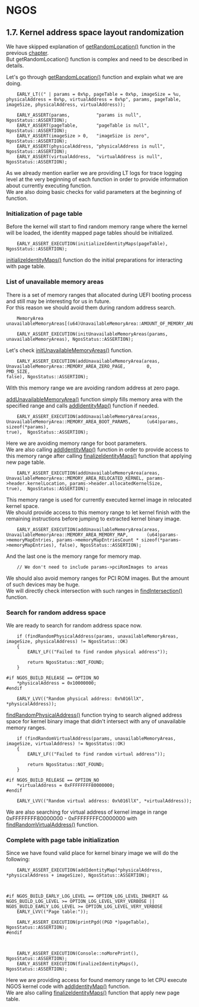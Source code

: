 NGOS
====

1.7. Kernel address space layout randomization
----------------------------------------------

We have skipped explanation of [getRandomLocation()](https://github.com/Gris87/ngos/blob/master/src/os/configure/src/bits64/b_early/main/randomization.cpp#L593) function in the previous [chapter](../6.%20Kernel%20decompression/README.md).<br/>
But getRandomLocation() function is complex and need to be described in details.

Let's go through [getRandomLocation()](https://github.com/Gris87/ngos/blob/master/src/os/configure/src/bits64/b_early/main/randomization.cpp#L593) function and explain what we are doing.

```
    EARLY_LT((" | params = 0x%p, pageTable = 0x%p, imageSize = %u, physicalAddress = 0x%p, virtualAddress = 0x%p", params, pageTable, imageSize, physicalAddress, virtualAddress));

    EARLY_ASSERT(params,          "params is null",          NgosStatus::ASSERTION);
    EARLY_ASSERT(pageTable,       "pageTable is null",       NgosStatus::ASSERTION);
    EARLY_ASSERT(imageSize > 0,   "imageSize is zero",       NgosStatus::ASSERTION);
    EARLY_ASSERT(physicalAddress, "physicalAddress is null", NgosStatus::ASSERTION);
    EARLY_ASSERT(virtualAddress,  "virtualAddress is null",  NgosStatus::ASSERTION);
```

As we already mention earlier we are providing LT logs for trace logging level at the very beginning of each function in order to provide information about currently executing function.<br/>
We are also doing basic checks for valid parameters at the beginning of function.

### Initialization of page table

Before the kernel will start to find random memory range where the kernel will be loaded, the identity mapped page tables should be initialized.

```
    EARLY_ASSERT_EXECUTION(initializeIdentityMaps(pageTable), NgosStatus::ASSERTION);
```

[initializeIdentityMaps()](https://github.com/Gris87/ngos/blob/master/src/os/configure/src/bits64/b_early/other/pagetable/pagetable.cpp#L117) function do the initial preparations for interacting with page table.

### List of unavailable memory areas

There is a set of memory ranges that allocated during UEFI booting process and still may be interesting for us in future.<br/>
For this reason we should avoid them during random address search.

```
    MemoryArea unavailableMemoryAreas[(u64)UnavailableMemoryArea::AMOUNT_OF_MEMORY_AREAS];

    EARLY_ASSERT_EXECUTION(initUnavailableMemoryAreas(params, unavailableMemoryAreas), NgosStatus::ASSERTION);
```

Let's check [initUnavailableMemoryAreas()](https://github.com/Gris87/ngos/blob/master/src/os/configure/src/bits64/b_early/main/randomization.cpp#L194) function.

```
    EARLY_ASSERT_EXECUTION(addUnavailableMemoryArea(areas, UnavailableMemoryArea::MEMORY_AREA_ZERO_PAGE,        0,                             PMD_SIZE,                                                          false), NgosStatus::ASSERTION);
```

With this memory range we are avoiding random address at zero page.

[addUnavailableMemoryArea()](https://github.com/Gris87/ngos/blob/master/src/os/configure/src/bits64/b_early/main/randomization.cpp#L169) function simply fills memory area with the specified range and calls [addIdentityMap()](https://github.com/Gris87/ngos/blob/master/src/os/configure/src/bits64/b_early/other/pagetable/pagetable.cpp#L152) function if needed.

```
    EARLY_ASSERT_EXECUTION(addUnavailableMemoryArea(areas, UnavailableMemoryArea::MEMORY_AREA_BOOT_PARAMS,      (u64)params,                   sizeof(*params),                                                   true),  NgosStatus::ASSERTION);
```

Here we are avoiding memory range for boot parameters.<br/>
We are also calling [addIdentityMap()](https://github.com/Gris87/ngos/blob/master/src/os/configure/src/bits64/b_early/other/pagetable/pagetable.cpp#L152) function in order to provide access to this memory range after calling [finalizeIdentityMaps()](https://github.com/Gris87/ngos/blob/master/src/os/configure/src/bits64/b_early/other/pagetable/pagetable.cpp#L176) function that applying new page table.

```
    EARLY_ASSERT_EXECUTION(addUnavailableMemoryArea(areas, UnavailableMemoryArea::MEMORY_AREA_RELOCATED_KERNEL, params->header.kernelLocation, params->header.allocatedKernelSize,                                true),  NgosStatus::ASSERTION);
```

This memory range is used for currently executed kernel image in relocated kernel space.<br/>
We should provide access to this memory range to let kernel finish with the remaining instructions before jumping to extracted kernel binary image.

```
    EARLY_ASSERT_EXECUTION(addUnavailableMemoryArea(areas, UnavailableMemoryArea::MEMORY_AREA_MEMORY_MAP,       (u64)params->memoryMapEntries, params->memoryMapEntriesCount * sizeof(*params->memoryMapEntries), false), NgosStatus::ASSERTION);
```

And the last one is the memory range for memory map.

```
    // We don't need to include params->pciRomImages to areas
```

We should also avoid memory ranges for PCI ROM images. But the amount of such devices may be huge.<br/>
We will directly check intersection with such ranges in [findIntersection()](https://github.com/Gris87/ngos/blob/master/src/os/configure/src/bits64/b_early/main/randomization.cpp#L246) function.

### Search for random address space

We are ready to search for random address space now.

```
    if (findRandomPhysicalAddress(params, unavailableMemoryAreas, imageSize, physicalAddress) != NgosStatus::OK)
    {
        EARLY_LF(("Failed to find random physical address"));

        return NgosStatus::NOT_FOUND;
    }

#if NGOS_BUILD_RELEASE == OPTION_NO
    *physicalAddress = 0x10000000;
#endif

    EARLY_LVV(("Random physical address: 0x%016llX", *physicalAddress));
```

[findRandomPhysicalAddress()](https://github.com/Gris87/ngos/blob/master/src/os/configure/src/bits64/b_early/main/randomization.cpp#L461) function trying to search aligned address space for kernel binary image that didn't intersect with any of unavailable memory ranges.

```
    if (findRandomVirtualAddress(params, unavailableMemoryAreas, imageSize, virtualAddress) != NgosStatus::OK)
    {
        EARLY_LF(("Failed to find random virtual address"));

        return NgosStatus::NOT_FOUND;
    }

#if NGOS_BUILD_RELEASE == OPTION_NO
    *virtualAddress = 0xFFFFFFFF80000000;
#endif

    EARLY_LVV(("Random virtual address: 0x%016llX", *virtualAddress));
```

We are also searching for virtual address of kernel image in range 0xFFFFFFFF80000000 - 0xFFFFFFFFC0000000 with [findRandomVirtualAddress()](https://github.com/Gris87/ngos/blob/master/src/os/configure/src/bits64/b_early/main/randomization.cpp#L540) function.

### Complete with page table initialization

Since we have found valid place for kernel binary image we will do the following:

```
    EARLY_ASSERT_EXECUTION(addIdentityMap(*physicalAddress, *physicalAddress + imageSize), NgosStatus::ASSERTION);



#if NGOS_BUILD_EARLY_LOG_LEVEL == OPTION_LOG_LEVEL_INHERIT && NGOS_BUILD_LOG_LEVEL >= OPTION_LOG_LEVEL_VERY_VERBOSE || NGOS_BUILD_EARLY_LOG_LEVEL >= OPTION_LOG_LEVEL_VERY_VERBOSE
    EARLY_LVV(("Page table:"));

    EARLY_ASSERT_EXECUTION(printPgd((PGD *)pageTable), NgosStatus::ASSERTION);
#endif



    EARLY_ASSERT_EXECUTION(Console::noMorePrint(), NgosStatus::ASSERTION);
    EARLY_ASSERT_EXECUTION(finalizeIdentityMaps(), NgosStatus::ASSERTION);
```

Here we are providing access for found memory range to let CPU execute NGOS kernel code with [addIdentityMap()](https://github.com/Gris87/ngos/blob/master/src/os/configure/src/bits64/b_early/other/pagetable/pagetable.cpp#L152) function.<br/>
We are also calling [finalizeIdentityMaps()](https://github.com/Gris87/ngos/blob/master/src/os/configure/src/bits64/b_early/other/pagetable/pagetable.cpp#L176) function that apply new page table.
